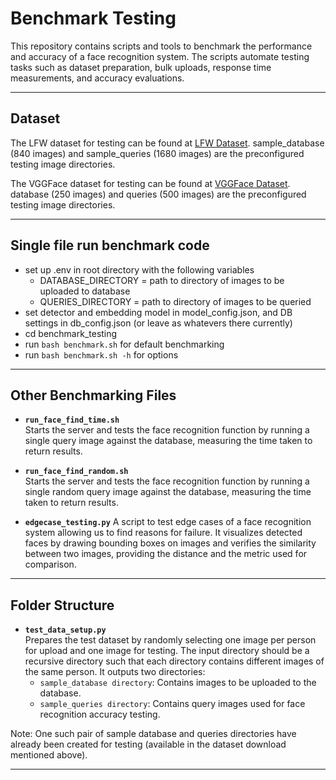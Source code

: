 # Benchmark Testing

This repository contains scripts and tools to benchmark the performance and accuracy of a face recognition system. The scripts automate testing tasks such as dataset preparation, bulk uploads, response time measurements, and accuracy evaluations.

---

## Dataset

The LFW dataset for testing can be found at [LFW Dataset](https://drive.google.com/file/d/1N8Ym1zqoW875tVIjePWwaxHTN70p6-av/view?usp=share_link). sample_database (840 images) and sample_queries (1680 images) are the preconfigured testing image directories. 

The VGGFace dataset for testing can be found at [VGGFace Dataset](https://drive.google.com/file/d/1YIswaMR87oN9taA97p2dMIzNXUzWZcGe/view?usp=share_link). database (250 images) and queries (500 images) are the preconfigured testing image directories. 

---

## Single file run benchmark code
- set up .env in root directory with the following variables
    - DATABASE_DIRECTORY = path to directory of images to be uploaded to database
    - QUERIES_DIRECTORY = path to directory of images to be queried
- set detector and embedding model in model_config.json, and DB settings in db_config.json (or leave as whatevers there currently)
- cd benchmark_testing
- run `bash benchmark.sh` for default benchmarking
- run `bash benchmark.sh -h` for options

---

## Other Benchmarking Files
- **`run_face_find_time.sh`**  
  Starts the server and tests the face recognition function by running a single query image against the database, measuring the time taken to return results.

- **`run_face_find_random.sh`**  
Starts the server and tests the face recognition function by running a single random query image against the database, measuring the time taken to return results.

- **`edgecase_testing.py`**
  A script to test edge cases of a face recognition system allowing us to find reasons for failure. It visualizes detected faces by drawing bounding boxes on images and verifies the similarity between two images, providing the distance and the metric used for comparison. 
---

## Folder Structure
- **`test_data_setup.py`**  
  Prepares the test dataset by randomly selecting one image per person for upload and one image for testing. The input directory should be a recursive directory such that each directory contains different images of the same person. It outputs two directories:
    - `sample_database directory`: Contains images to be uploaded to the database.
    - `sample_queries directory`: Contains query images used for face recognition accuracy testing.

Note: One such pair of sample database and queries directories have already been created for testing (available in the dataset download mentioned above).

---
